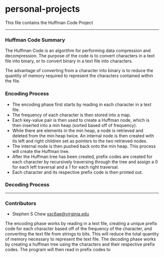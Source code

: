 # personal-projects

This file contains the Huffman Code Project

---

### Huffman Code Summary
The Huffman Code is an algorithm for performing data compression and decompression. The purpose of the code is to convert characters in a text file into binary, or to convert binary in a text file into characters. 

The advantage of converting from a character into binary is to reduce the quantity of memory required to represent the characters contained within the file. 

### Encoding Process

- The encoding phase first starts by reading in each character in a text file. 
- The frequency of each character is then stored into a map. 
- Each key-value pair is then used to create a Huffman node, which is then inserted into a min heap (sorted based off of frequency).
- While there are elements in the min heap, a node is retrieved and deleted from the min heap twice. An internal node is then created with its left and right children set as pointers to the two retrieved nodes.
- The internal node is then pushed back onto the min heap. This process will create the Huffman tree.
- After the Huffman tree has been created, prefix codes are created for each character by recursively traversing through the tree and assign a 0 for each left traversal and a 1 for each right traversal. 
- Each character and its respective prefix code is then printed out. 


### Decoding Process



---

### Contributors

- Stephen S Chew <ssc6ae@virginia.edu>

The encoding phase works by reading in a text file, creating a unique prefix code for each character based off of the frequency of the character, and converting the text file from strings to bits. This will reduce the total quantity of memory necessary to represent the text file. The decoding phase works by creating a huffman tree using the characters and their respective prefix codes. The program will then read in prefix codes to 